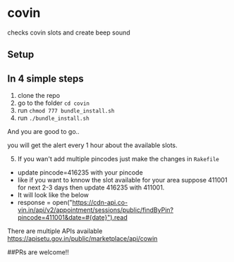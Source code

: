 # covin
checks covin slots and create beep sound

## Setup
## In 4 simple steps

1. clone the repo
2. go to the folder `cd covin`
3. run `chmod 777 bundle_install.sh`
4. run `./bundle_install.sh`

And you are good to go..

you will get the alert every 1 hour about the available slots.

5. If you wan't add multiple pincodes just make the changes in `Rakefile`
 - update pincode=416235 with your pincode
 - like if you want to knnow the slot available for your area suppose 411001 for next 2-3 days then update 416235 with 411001.
 - It will look like the below
 - response = open("https://cdn-api.co-vin.in/api/v2/appointment/sessions/public/findByPin?pincode=411001&date=#{date}").read

There are multiple APIs available https://apisetu.gov.in/public/marketplace/api/cowin

##PRs are welcome!!


